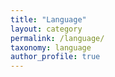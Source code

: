 ```yaml
---
title: "Language"
layout: category
permalink: /language/
taxonomy: language
author_profile: true
---
```

